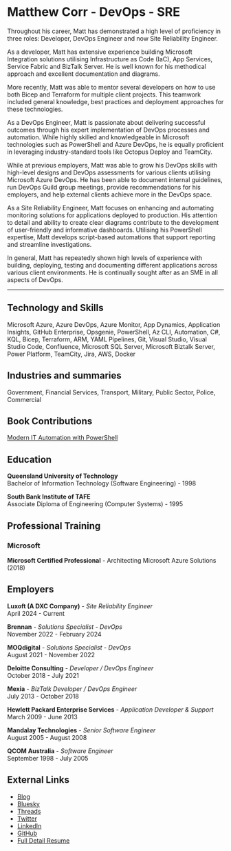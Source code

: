 # Matthew Corr - DevOps - SRE

Throughout his career, Matt has demonstrated a high level of proficiency in three roles: Developer, DevOps Engineer and now Site Reliability Engineer.

As a developer, Matt has extensive experience building Microsoft Integration solutions utilising Infrastructure as Code (IaC), App Services, Service Fabric and BizTalk Server. He is well known for his methodical approach and excellent documentation and diagrams.

More recently, Matt was able to mentor several developers on how to use both Bicep and Terraform for multiple client projects. This teamwork included general knowledge, best practices and deployment approaches for these technologies.

As a DevOps Engineer, Matt is passionate about delivering successful outcomes through his expert implementation of DevOps processes and automation. While highly skilled and knowledgeable in Microsoft technologies such as PowerShell and Azure DevOps, he is equally proficient in leveraging industry-standard tools like Octopus Deploy and TeamCity.

While at previous employers, Matt was able to grow his DevOps skills with high-level designs and DevOps assessments for various clients utilising Microsoft Azure DevOps. He has been able to document internal guidelines, run DevOps Guild group meetings, provide recommendations for his employers, and help external clients achieve more in the DevOps space.

As a Site Reliability Engineer, Matt focuses on enhancing and automating monitoring solutions for applications deployed to production. His attention to detail and ability to create clear diagrams contribute to the development of user-friendly and informative dashboards. Utilising his PowerShell expertise, Matt develops script-based automations that support reporting and streamline investigations.

In general, Matt has repeatedly shown high levels of experience with building, deploying, testing and documenting different applications across various client environments. He is continually sought after as an SME in all aspects of DevOps.

---

## Technology and Skills

Microsoft Azure, Azure DevOps, Azure Monitor, App Dynamics, Application Insights, GitHub Enterprise, Opsgenie, PowerShell, Az CLI, Automation, C#, KQL, Bicep, Terraform, ARM, YAML Pipelines, Git, Visual Studio, Visual Studio Code, Confluence, Microsoft SQL Server, Microsoft Biztalk Server, Power Platform, TeamCity, Jira, AWS, Docker

## Industries and summaries

Government, Financial Services, Transport, Military, Public Sector, Police, Commercial

## Book Contributions

[Modern IT Automation with PowerShell](https://leanpub.com/modernautomationwithpowershell)

## Education

**Queensland University of Technology**  
Bachelor of Information Technology (Software Engineering) - 1998

**South Bank Institute of TAFE**  
Associate Diploma of Engineering (Computer Systems) - 1995

## Professional Training

### Microsoft

**Microsoft Certified Professional** - Architecting Microsoft Azure Solutions (2018)

## Employers

**Luxoft (A DXC Company)** - *Site Reliability Engineer*  
April 2024 - Current

**Brennan** - *Solutions Specialist - DevOps*  
November 2022 - February 2024

**MOQdigital** - *Solutions Specialist - DevOps*  
August 2021 - November 2022

**Deloitte Consulting** - *Developer / DevOps Engineer*  
October 2018 - July 2021

**Mexia** - *BizTalk Developer / DevOps Engineer*  
July 2013 - October 2018

**Hewlett Packard Enterprise Services** - *Application Developer & Support*  
March 2009 - June 2013

**Mandalay Technologies** - *Senior Software Engineer*  
August 2005 - August 2008

**QCOM Australia** - *Software Engineer*  
September 1998 - July 2005

## External Links

- [Blog](https://blog.mattcorr.com)
- [Bluesky](https://mattcorr.bsky.social)
- [Threads](https://www.threads.net/@mattycorr)
- [Twitter](https://www.twitter.com/mattcorr)
- [LinkedIn](https://www.linkedin.com/mattcorr)
- [GitHub](https://www.github.com/mattcorr)
- [Full Detail Resume](https://github.com/mattcorr/resume/blob/main/matt-corr-resume.md)
